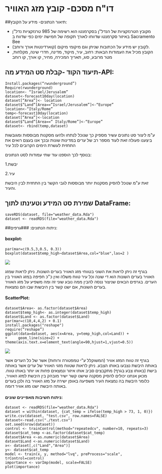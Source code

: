 # דו"ח מסכם- קובץ מזג האוויר

##תיאור הנתונים- מידע על הקובץ:
* מקובץ הטרנזקציות של הנדל"ן בסקרמנטו הוא רשימה של 985 טרנזקציות נדל"ן באיזור סקרמנטו שדווחו לאורך תקופה של חמישה ימים כפי שדווח ב Sacramento Bee
* לקובץ יש מידע על הכתובות שניתן וגם מיקומי מיקום (קוארדינטות אורך ורוחב).
* הקובץ מכיל את העמודות הבאות:
רחוב, עיר, מיקוד, מדינה, חדרי שינה, מקלחות, מטר מרובע, סוג, תאריך המכירה, מחיר, קו אורך, קו רוחב


## תיעוד הקוד -קבלת סט המידע מה-API:

```{r}
Install.packages(“rwunderground”)
Require(rwunderground)
location<- “Israel/Jerusalem”
dataset<-forecast10day(location)
dataset[“Area”]<- location
dataset$“Land”[Area==”Israel/Jerusalem”]<-“Europe”
location<-“Italy/Rome”
temp<-forecast10day(location)
dataset[“Area”]<-location 
dataset$“Land”[Area==” Italy/Rome”]<-“Europe”
dataset<- rbind(temp,dataset)

```

ע"מ ליצור סט נתונים עשיר מספיק כך שנוכל לנתחו ולהעו מסקנות מבוססות ומגובשות ביצענו פעולה זאת לעוד מספר רב של ערים במדינות שונות ובכך אנו בעצם רואים את התחזית לעשרת הימים הקרובים לכל עיר

בנוסף לכך הוספנו עוד שתי עמודות לסט הנתונים:

1.יבשת

2.עיר

זאת ע"מ שנוכל להסיק מסקנות יותר מבוססות לגבי הקשר בין התחזית לבין היבשת והעיר.

## שמירת סט המידע וטעינתו לתוך DataFrame:


```{r}
saveRDS(dataset, file="weather_data.Rda")
dataset <- readRDS(file="weather_data.Rda")
```
##ניתוח הנתונים:
###גרפים:
#### boxplot:

```{r}
par(mar=c(9.5,3,0.5, 0.3))
boxplot(dataset$temp_high~dataset$Area,col="blue",las=2 ) 
```
![](https://cloud.githubusercontent.com/assets/17852872/14420472/e548c622-ffd4-11e5-8b02-eb71f6c49600.png)

בגרף זה ניתן לראות את השוני בטווחי מזג האוויר בערים השונות. ניתן לראות שמזג האוויר בערים השונות הוא די שונה וכל עיר טווח משלה ואין כ"כ חפיפה במזג האוויר בין הערים.
בגרפים הבאים שניצור ננסה להבין ממה נובע שוני זה ומה משפיע על מזג האוויר בערים השונות, אם ישנו קשר בין היבשות שבו הם נמצאות.

#### ScatterPlot:
```{r}
dataset$Area<- as.factor(dataset$Area)
dataset$temp_high<- as.integer(dataset$temp_high)
dataset$Land <- as.factor(dataset$Land)
par(mar=c(10,4,4,2) + 0.1)
install.packages("reshape")
require(“reshape”)
ggplot(data=dataset, aes(x=Area, y=temp_high,col=Land)) +
+     geom_line(size=2) +  theme(axis.text.x=element_text(angle=90,hjust=1,vjust=0.5))
```

![](https://cloud.githubusercontent.com/assets/17852872/14420473/e549db02-ffd4-11e5-84c8-7a0d0addc4fc.png)

בגרף זה טווח המזג אוויר (המשוקלל ע"י טמפטורה ורוחות) אשר של כל הערים אשר באותה היבשת נצבעו באותו הצבע. ניתן לראות שטווח מזגי האוויר של ערים אשר באותה בישת (באותו צבע בגרף) מתקבצים סביב אותו איזור ונמצאים פחות או יותר באותו טווח. מכאן אנחנו יכולים להסיק מסקנה שישנו קשר ישיר מובהק בין היבשת למזג האוויר, כלומר היבשת בה נמצאת העיר משפיעה באופן ישירה על מזג האוויר בה ולכן בערים באותה היבשת ישנו מזג אוויר דומה.

#### ניתוח חשיבות מאפיינים שונים:
```{r}
dataset <- readRDS(file="weather_data.Rda")
dataset = within(dataset, {cat_temp = ifelse(temp_high > 73, 1, 0)})
write.csv(dataset, "test.csv", row.names=FALSE)
dataset<-read.csv("./test.csv")
set.seed(nrow(dataset))
control <- trainControl(method="repeatedcv", number=10, repeats=3)
dataset$cat_temp <-as.factor(dataset$cat_temp)
dataset$Area <-as.numeric(dataset$Area)
dataset$Land <-as.numeric(dataset$Land)
x<- dataset[,c("Land","Area")]
y<- dataset$cat_temp
model <- train(x, y, method="lvq", preProcess="scale", trControl=control)
importance <- varImp(model, scale=FALSE)
plot(importance)
```
